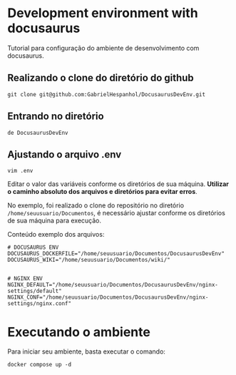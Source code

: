 
# Development environment with docusaurus

Tutorial para configuração do ambiente de desenvolvimento com docusaurus.

## Realizando o clone do diretório do github

```
git clone git@github.com:GabrielHespanhol/DocusaurusDevEnv.git
```

## Entrando no diretório

```
de DocusaurusDevEnv
```

## Ajustando o arquivo .env

```
vim .env
```

Editar o valor das variáveis conforme os diretórios de sua máquina. **Utilizar o caminho absoluto dos arquivos e diretórios para evitar erros**.

No exemplo, foi realizado o clone do repositório no diretório `/home/seuusuario/Documentos`, é necessário ajustar conforme os diretórios de sua máquina para execução.  

Conteúdo exemplo dos arquivos:

```
# DOCUSAURUS ENV
DOCUSAURUS_DOCKERFILE="/home/seuusuario/Documentos/DocusaurusDevEnv"
DOCUSAURUS_WIKI="/home/seuusuario/Documentos/wiki/"

  
# NGINX ENV
NGINX_DEFAULT="/home/seuusuario/Documentos/DocusaurusDevEnv/nginx-settings/default"
NGINX_CONF="/home/seuusuario/Documentos/DocusaurusDevEnv/nginx-settings/nginx.conf"
```

# Executando o ambiente

Para iniciar seu ambiente, basta executar o comando:

```
docker compose up -d
```